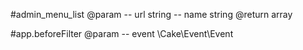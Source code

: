 #admin_menu_list
@param
-- url string
-- name string
@return array

#app.beforeFilter
@param
-- event \Cake\Event\Event



